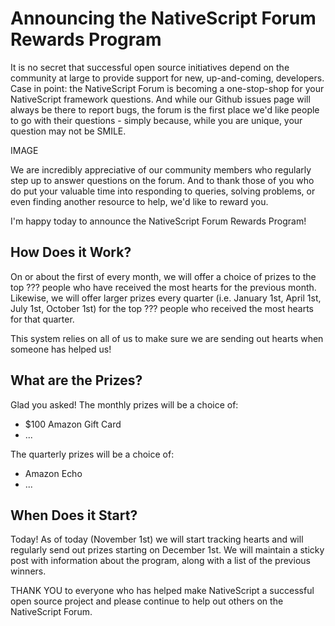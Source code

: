 # Announcing the NativeScript Forum Rewards Program

It is no secret that successful open source initiatives depend on the community at large to provide support for new, up-and-coming, developers. Case in point: the NativeScript Forum is becoming a one-stop-shop for your NativeScript framework questions. And while our Github issues page will always be there to report bugs, the forum is the first place we'd like people to go with their questions - simply because, while you are unique, your question may not be SMILE.

IMAGE

We are incredibly appreciative of our community members who regularly step up to answer questions on the forum. And to thank those of you who do put your valuable time into responding to queries, solving problems, or even finding another resource to help, we'd like to reward you.

I'm happy today to announce the NativeScript Forum Rewards Program!

## How Does it Work?

On or about the first of every month, we will offer a choice of prizes to the top ??? people who have received the most hearts for the previous month. Likewise, we will offer larger prizes every quarter (i.e. January 1st, April 1st, July 1st, October 1st) for the top ??? people who received the most hearts for that quarter.

This system relies on all of us to make sure we are sending out hearts when someone has helped us!

## What are the Prizes?

Glad you asked! The monthly prizes will be a choice of:

- $100 Amazon Gift Card
- ...

The quarterly prizes will be a choice of:

- Amazon Echo
- ...

## When Does it Start?

Today! As of today (November 1st) we will start tracking hearts and will regularly send out prizes starting on December 1st. We will maintain a sticky post with information about the program, along with a list of the previous winners.

THANK YOU to everyone who has helped make NativeScript a successful open source project and please continue to help out others on the NativeScript Forum.